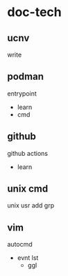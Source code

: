
# doc-tech


## ucnv

write


## podman

entrypoint
- learn
- cmd


## github

github actions
- learn


## unix cmd

unix usr add grp


## vim

autocmd
- evnt lst
  - ggl



